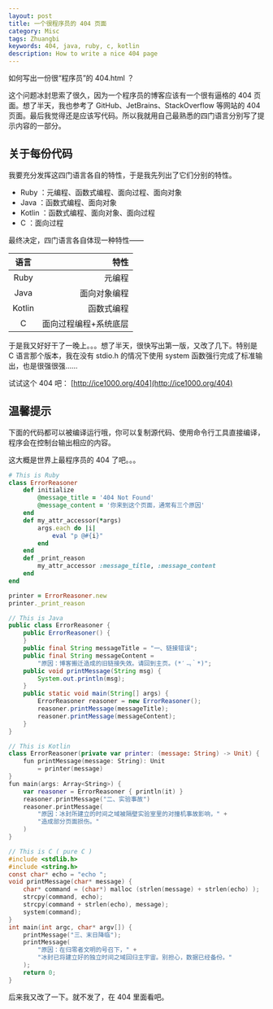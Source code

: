 ```yaml
---
layout: post
title: 一个很程序员的 404 页面
category: Misc
tags: Zhuangbi
keywords: 404, java, ruby, c, kotlin
description: How to write a nice 404 page
---
```


如何写出一份很“程序员”的 404.html ？

这个问题冰封思索了很久，因为一个程序员的博客应该有一个很有逼格的 404 页面。想了半天，我也参考了 GitHub、JetBrains、StackOverflow 等网站的 404 页面。最后我觉得还是应该写代码。所以我就用自己最熟悉的四门语言分别写了提示内容的一部分。

## 关于每份代码

我要充分发挥这四门语言各自的特性，于是我先列出了它们分别的特性。

+ Ruby ：元编程、函数式编程、面向过程、面向对象
+ Java ：函数式编程、面向对象
+ Kotlin ：函数式编程、面向对象、面向过程
+ C ：面向过程

最终决定，四门语言各自体现一种特性——

语言 | 特性
:---:|---:
Ruby|元编程
Java|面向对象编程
Kotlin|函数式编程
C|面向过程编程+系统底层

于是我又好好干了一晚上。。。想了半天，很快写出第一版，又改了几下。特别是 C 语言那个版本，我在没有 stdio.h 的情况下使用 system 函数强行完成了标准输出，也是很强很强……

试试这个 404 吧： [http://ice1000.org/404](http://ice1000.org/404)

## 温馨提示
下面的代码都可以被编译运行哦，你可以复制源代码、使用命令行工具直接编译，程序会在控制台输出相应的内容。

这大概是世界上最程序员的 404 了吧。。。

```ruby
# This is Ruby
class ErrorReasoner
	def initialize
		@message_title = '404 Not Found'
		@message_content = '你来到这个页面，通常有三个原因'
	end
	def my_attr_accessor(*args)
		args.each do |i|
			eval "p @#{i}"
		end
	end
	def _print_reason
		my_attr_accessor :message_title, :message_content
	end
end

printer = ErrorReasoner.new
printer._print_reason

```

```java
// This is Java
public class ErrorReasoner {
	public ErrorReasoner() {
	}
	public final String messageTitle = "一、链接错误";
	public final String messageContent = 
		"原因：博客搬迁造成的旧链接失效。请回到主页。(*′﹃｀*)";
	public void printMessage(String msg) {
		System.out.println(msg);
	}
	public static void main(String[] args) {
		ErrorReasoner reasoner = new ErrorReasoner();
		reasoner.printMessage(messageTitle);
		reasoner.printMessage(messageContent);
	}
}
```

```swift
// This is Kotlin
class ErrorReasoner(private var printer: (message: String) -> Unit) {
	fun printMessage(message: String): Unit
		= printer(message)
}
fun main(args: Array<String>) {
	var reasoner = ErrorReasoner { println(it) }
	reasoner.printMessage("二、实验事故")
	reasoner.printMessage(
		"原因：冰封所建立的时间之域被隔壁实验室里的对撞机事故影响，" + 
		"造成部分页面损伤。"
	)
}
```

```c
// This is C ( pure C )
#include <stdlib.h>
#include <string.h>
const char* echo = "echo ";
void printMessage(char* message) {
	char* command = (char*) malloc (strlen(message) + strlen(echo) );
	strcpy(command, echo);
	strcpy(command + strlen(echo), message);
	system(command);
}
int main(int argc, char* argv[]) {
	printMessage("三、末日降临");
	printMessage(
		"原因：在归零者文明的号召下，" + 
		"冰封已将建立好的独立时间之域回归主宇宙。别担心，数据已经备份。"
	);
	return 0;
}
```

后来我又改了一下。就不发了，在 404 里面看吧。

